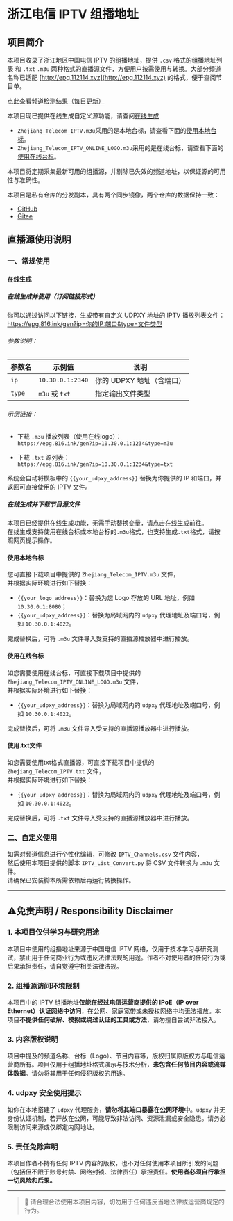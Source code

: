 # 浙江电信 IPTV 组播地址

## 项目简介

本项目收录了浙江地区中国电信 IPTV 的组播地址，提供 `.csv` 格式的组播地址列表 和 `.txt` `.m3u` 两种格式的直播源文件，方便用户按需使用与转换。大部分频道名称已适配 [http://epg.112114.xyz](http://epg.112114.xyz) 的格式，便于查阅节目单。

[点此查看频道检测结果（每日更新）](https://epg.816.ink/report.html)

本项目现已提供在线生成自定义源功能，请查阅[在线生成](#在线生成)

- `Zhejiang_Telecom_IPTV.m3u`采用的是本地台标，请查看下面的[使用本地台标](#使用本地台标)。
- `Zhejiang_Telecom_IPTV_ONLINE_LOGO.m3u`采用的是在线台标，请查看下面的[使用在线台标](#使用在线台标)。

本项目将定期采集最新可用的组播源，并剔除已失效的频道地址，以保证源的可用性与准确性。

本项目是私有仓库的分发副本，具有两个同步镜像，两个仓库的数据保持一致：
- [GitHub](https://github.com/FHZDCJ/Zhejiang_Telecom_IPTV)
- [Gitee](https://gitee.com/FHZDCJ/Zhejiang_Telecom_IPTV)

## 直播源使用说明

### 一、常规使用

#### 在线生成

##### 在线生成并使用（订阅链接形式）

你可以通过访问以下链接，生成带有自定义 UDPXY 地址的 IPTV 播放列表文件：
https://epg.816.ink/gen?ip=你的IP:端口&type=文件类型

###### 参数说明：

| 参数名    | 示例值              | 说明               |
|--------|------------------|------------------|
| `ip`   | `10.30.0.1:2340` | 你的 UDPXY 地址（含端口） |
| `type` | `m3u` 或 `txt`    | 指定输出文件类型         |

###### 示例链接：

- 下载 `.m3u` 播放列表（使用在线logo）：  
  `https://epg.816.ink/gen?ip=10.30.0.1:1234&type=m3u`

- 下载 `.txt` 源列表：  
  `https://epg.816.ink/gen?ip=10.30.0.1:1234&type=txt`

系统会自动将模板中的 `{{your_udpxy_address}}` 替换为你提供的 IP 和端口，并返回可直接使用的 IPTV 文件。


##### 在线生成并下载节目源文件

本项目已经提供在线生成功能，无需手动替换变量，请点击[在线生成](https://epg.816.ink/gen.html)前往。  
在线生成支持使用在线台标或本地台标的`.m3u`格式，也支持生成`.txt`格式，请按照网页提示操作。

#### 使用本地台标

您可直接下载项目中提供的 `Zhejiang_Telecom_IPTV.m3u` 文件，  
并根据实际环境进行如下替换：

- `{{your_logo_address}}`：替换为您 Logo 存放的 URL 地址，例如 `10.30.0.1:8080`；  
- `{{your_udpxy_address}}`：替换为局域网内的 `udpxy` 代理地址及端口号，例如 `10.30.0.1:4022`。

完成替换后，可将 `.m3u` 文件导入受支持的直播源播放器中进行播放。

#### 使用在线台标

如您需要使用在线台标，可直接下载项目中提供的 `Zhejiang_Telecom_IPTV_ONLINE_LOGO.m3u` 文件，  
并根据实际环境进行如下替换：

- `{{your_udpxy_address}}`：替换为局域网内的 `udpxy` 代理地址及端口号，例如 `10.30.0.1:4022`。

完成替换后，可将 `.m3u` 文件导入受支持的直播源播放器中进行播放。

#### 使用.txt文件

如您需要使用txt格式直播源，可直接下载项目中提供的 `Zhejiang_Telecom_IPTV.txt` 文件，  
并根据实际环境进行如下替换：

- `{{your_udpxy_address}}`：替换为局域网内的 `udpxy` 代理地址及端口号，例如 `10.30.0.1:4022`。

完成替换后，可将 `.txt` 文件导入受支持的直播源播放器中进行播放。

### 二、自定义使用

如需对频道信息进行个性化编辑，可修改 `IPTV_Channels.csv` 文件内容，  
然后使用本项目提供的脚本 `IPTV_List_Convert.py` 将 CSV 文件转换为 `.m3u` 文件。  
请确保已安装脚本所需依赖后再运行转换操作。

---

## ⚠️免责声明 / Responsibility Disclaimer

### 1. 本项目仅供学习与研究用途  
本项目中使用的组播地址来源于中国电信 IPTV 网络，仅用于技术学习与研究测试，禁止用于任何商业行为或违反法律法规的用途。作者不对使用者的任何行为或后果承担责任，请自觉遵守相关法律法规。

### 2. 组播源访问环境限制  
本项目中的 IPTV 组播地址**仅能在经过电信运营商提供的 IPoE（IP over Ethernet）认证网络中访问**，在公网、家庭宽带或未授权网络中均无法播放。本项目**不提供任何破解、模拟或绕过认证的工具或方法**，请勿擅自尝试非法接入。

### 3. 内容版权说明  
项目中提及的频道名称、台标（Logo）、节目内容等，版权归属原版权方与电信运营商所有。项目仅用于组播地址格式演示与技术分析，**未包含任何节目内容或流媒体数据**。请勿将其用于任何侵犯版权的用途。

### 4. udpxy 安全使用提示  
如你在本地搭建了 `udpxy` 代理服务，**请勿将其端口暴露在公网环境中**。`udpxy` 并无身份认证机制，若开放在公网，可能导致非法访问、资源泄漏或安全隐患。请务必限制访问来源或仅绑定内网地址。

### 5. 责任免除声明  
本项目作者不持有任何 IPTV 内容的版权，也不对任何使用本项目所引发的问题（包括但不限于账号封禁、网络封锁、法律责任）承担责任。**使用者必须自行承担一切风险和后果。**

---

> 📌 请合理合法使用本项目内容，切勿用于任何违反当地法律或运营商规定的行为。
